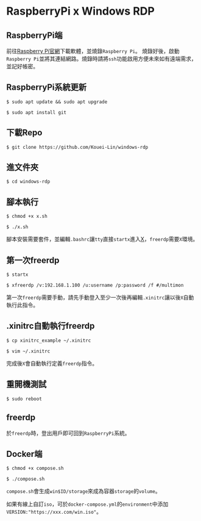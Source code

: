 # RaspberryPi x Windows RDP

## RaspberryPi端
前往[Raspberry Pi官網](https://www.raspberrypi.com/software/)下載軟體，並燒錄`Raspberry Pi`。
燒錄好後，啟動`Raspberry Pi`並將其連結網路。燒錄時請將`ssh`功能啟用方便未來如有遠端需求，並記好帳密。

## RaspberryPi系統更新
`$ sudo apt update && sudo apt upgrade`

`$ sudo apt install git`

## 下載Repo
`$ git clone https://github.com/Kouei-Lin/windows-rdp`

## 進文件夾
`$ cd windows-rdp`

## 腳本執行
`$ chmod +x x.sh`

`$ ./x.sh`

腳本安裝需要套件，並編輯`.bashrc`讓`tty`直接`startx`進入[X](https://en.wikipedia.org/wiki/X_Window_System)，`freerdp`需要`X`環境。

## 第一次freerdp
`$ startx`

`$ xfreerdp /v:192.168.1.100 /u:username /p:password /f #/multimon`

第一次`freerdp`需要手動，請先手動登入至少一次後再編輯`.xinitrc`讓以後`X`自動執行此指令。

## .xinitrc自動執行freerdp
`$ cp xinitrc_example ~/.xinitrc`

`$ vim ~/.xinitrc`

完成後`X`會自動執行定義`freerdp`指令。

## 重開機測試
`$ sudo reboot`

## freerdp
於`freerdp`時，登出用戶即可回到`RaspberryPi`系統。

## Docker端
`$ chmod +x compose.sh`

`$ ./compose.sh`

`compose.sh`會生成`win$ID/storage`來成為容器`storage`的`volume`。

如果有線上自訂`iso`，可於`docker-compose.yml`的`environment`中添加`VERSION:"https://xxx.com/win.iso"`。
